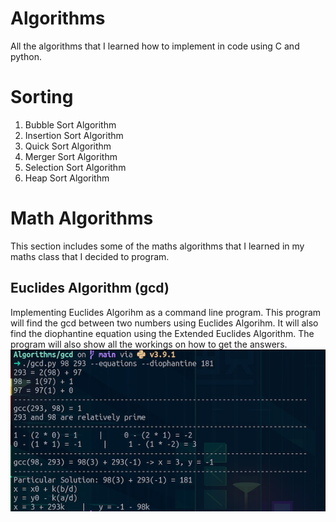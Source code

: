 # Algorithms
All the algorithms that I learned how to implement in code using C and python.

# Sorting
1. Bubble Sort Algorithm
2. Insertion Sort Algorithm
3. Quick Sort Algorithm 
4. Merger Sort Algorithm
5. Selection Sort Algorithm
6. Heap Sort Algorithm

# Math Algorithms
This section includes some of the maths algorithms that I learned in my maths class that I decided to program.

## Euclides Algorithm (gcd)
Implementing Euclides Algorihm as a command line program. This program will find the gcd between two numbers using Euclides Algorihm. It will also find the diophantine equation using the Extended Euclides Algorithm. The program will also show all the workings on how to get the answers.
![alt text](https://github.com/NicolasAlvarez16/Algorithms/blob/main/images/Captura%20de%20pantalla%202021-02-07%20a%20las%2023.02.33.png)